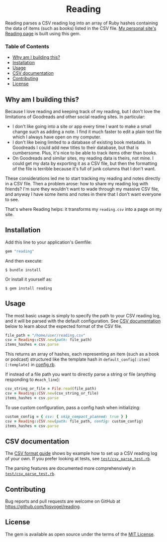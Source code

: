<h1 align="center">Reading</h1>

Reading parses a CSV reading log into an array of Ruby hashes containing the data of items (such as books) listed in the CSV file. [My personal site's Reading page](https://fpsvogel.com/reading/) is built using this gem.

### Table of Contents

- [Why am I building this?](#why-am-i-building-this)
- [Installation](#installation)
- [Usage](#usage)
- [CSV documentation](#csv-documentation)
- [Contributing](#contributing)
- [License](#license)

## Why am I building this?

Because I love reading and keeping track of my reading, but I don't love the limitations of Goodreads and other social reading sites. In particular:

- I don't like going into a site or app every time I want to make a small change such as adding a note. I find it much faster to edit a plain text file which I always have open on my computer.
- I don't like being limited to a database of existing book metadata. In Goodreads I could add new titles to their database, but that is cumbersome. Plus, it's nice to be able to track items other than books.
- On Goodreads and similar sites, my reading data is theirs, not mine. I could get my data by exporting it as a CSV file, but then the formatting of the file is terrible because it's full of junk columns that I don't want.

These considerations led me to start tracking my reading and notes directly in a CSV file. Then a problem arose: how to share my reading log with friends? I'm sure they wouldn't want to wade through my massive CSV file, and anyway I have some items and notes in there that I don't want everyone to see.

That's where Reading helps: it transforms my `reading.csv` into a page on my site.

## Installation

Add this line to your application's Gemfile:

```ruby
gem "reading"
```

And then execute:

    $ bundle install

Or install it yourself as:

    $ gem install reading

## Usage

The most basic usage is simply to specify the path to your CSV reading log, and it will be parsed with the default configuration. See [CSV documentation](#csv-documentation) below to learn about the expected format of the CSV file.

```ruby
file_path = "/home/user/reading.csv"
csv = Reading::CSV.new(path: file_path)
items_hashes = csv.parse
```

This returns an array of hashes, each representing an item (such as a book or podcast) structured like the template hash in `default_config[:item][:template]` in [config.rb](https://github.com/fpsvogel/reading/blob/main/lib/reading/config.rb).

If instead of a file path you want to directly parse a string or file (anything responding to `#each_line`):

```ruby
csv_string_or_file = File.read(file_path)
csv = Reading::CSV.new(csv_string_or_file)
items_hashes = csv.parse
```

To use custom configuration, pass a config hash when initializing:

```ruby
custom_config = { csv: { skip_compact_planned: true } }
csv = Reading::CSV.new(path: file_path, config: custom_config)
items_hashes = csv.parse
```

## CSV documentation

The [CSV format guide](https://github.com/fpsvogel/reading/blob/main/doc/csv-format-guide.rb) shows by example how to set up a CSV reading log of your own. If you prefer looking at tests, see [`test/csv_parse_test.rb`](https://github.com/fpsvogel/reading/blob/main/test/csv_parse_test.rb).

The parsing features are documented more comprehensively in [`test/csv_parse_test.rb`](https://github.com/fpsvogel/reading/blob/main/test/csv_parse_test.rb).

## Contributing

Bug reports and pull requests are welcome on GitHub at https://github.com/fpsvogel/reading.

## License

The gem is available as open source under the terms of the [MIT License](https://opensource.org/licenses/MIT).

